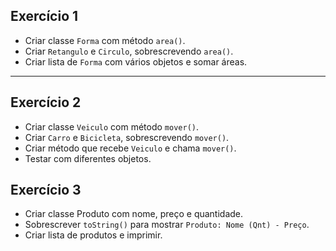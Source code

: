 ## Exercício 1

- Criar classe `Forma` com método `area()`.
- Criar `Retangulo` e `Circulo`, sobrescrevendo `area()`.
- Criar lista de `Forma` com vários objetos e somar áreas.

---

## Exercício 2

- Criar classe `Veiculo` com método `mover()`.
- Criar `Carro` e `Bicicleta`, sobrescrevendo `mover()`.
- Criar método que recebe `Veiculo` e chama `mover()`.
- Testar com diferentes objetos.

## Exercício 3

- Criar classe Produto com nome, preço e quantidade.
- Sobrescrever `toString()` para mostrar `Produto: Nome (Qnt) - Preço`.
- Criar lista de produtos e imprimir.
